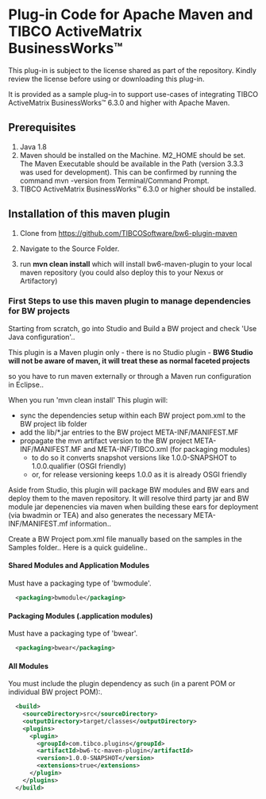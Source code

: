 # Plug-in Code for Apache Maven and TIBCO ActiveMatrix BusinessWorks™

This plug-in is subject to the license shared as part of the repository. Kindly review the license before using or downloading this plug-in.

It is provided as a sample plug-in to support use-cases of integrating TIBCO ActiveMatrix BusinessWorks™ 6.3.0 and higher with Apache Maven.

## Prerequisites

1. Java 1.8
2. Maven should be installed on the Machine. M2_HOME should be set. The Maven Executable should be available in the Path (version 3.3.3 was used for development).
This can be confirmed by running the command mvn -version from Terminal/Command Prompt.
3. TIBCO ActiveMatrix BusinessWorks™ 6.3.0 or higher should be installed.

## Installation of this maven plugin

1. Clone from https://github.com/TIBCOSoftware/bw6-plugin-maven

2. Navigate to the Source Folder.

3. run **mvn clean install** which will install bw6-maven-plugin to your local maven repository (you could also deploy this to your Nexus or Artifactory)


### First Steps to use this maven plugin to manage dependencies for  BW projects

Starting from scratch, go into Studio and Build a BW project and check 'Use Java configuration'.. 


This plugin is a Maven plugin only - there is no Studio plugin - 
**BW6 Studio will not be aware of maven, it will treat these as normal faceted projects** 

so you have to run maven externally or through a Maven run configuration in Eclipse..

When you run 'mvn clean install' This plugin will:
- sync the dependencies setup within each BW project pom.xml to the BW project lib folder
- add the lib/*.jar entries to the BW project META-INF/MANIFEST.MF
- propagate the mvn artifact version to the BW project META-INF/MANIFEST.MF and META-INF/TIBCO.xml (for packaging modules)
	- to do so it converts snapshot versions like 1.0.0-SNAPSHOT to 1.0.0.qualifier (OSGI friendly)
	- or, for release versioning keeps 1.0.0 as it is already OSGI friendly

Aside from Studio, this plugin will package BW modules and BW ears and deploy them to the maven repository. It will resolve third party jar and BW module jar depenencies via maven when building these ears for deployment (via bwadmin or TEA) and also generates the necessary META-INF/MANIFEST.mf information..

Create a BW Project pom.xml file manually based on the samples in the Samples folder..
Here is a quick guideline..

#### Shared Modules and Application Modules
Must have a packaging type of 'bwmodule'.

```xml
  <packaging>bwmodule</packaging>
```

#### Packaging Modules (.application modules) 
Must have a packaging type of 'bwear'.

```xml
  <packaging>bwear</packaging>
```

#### All Modules
You must include the plugin dependency as such (in a parent POM or individual BW project POM):.

```xml
  <build>
    <sourceDirectory>src</sourceDirectory>
    <outputDirectory>target/classes</outputDirectory>
    <plugins>
      <plugin>
        <groupId>com.tibco.plugins</groupId>
        <artifactId>bw6-tc-maven-plugin</artifactId>
        <version>1.0.0-SNAPSHOT</version>
        <extensions>true</extensions>
      </plugin>
    </plugins>
  </build>

```

